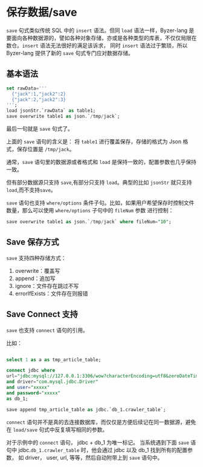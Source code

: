 # 保存数据/save

`save` 句式类似传统 SQL 中的 `insert` 语法。但同 `load` 语法一样，Byzer-lang 是要面向各种数据源的，譬如各种对象存储，亦或是各种类型的库表，不仅仅局限在数仓。`insert` 语法无法很好的满足该诉求，
同时 `insert` 语法过于繁琐，所以 Byzer-lang 提供了新的 `save` 句式专门应对数据存储。

## 基本语法

```sql
set rawData='''
  {"jack":1,"jack2":2}
  {"jack":2,"jack2":3}
''';
load jsonStr.`rawData` as table1;
save overwrite table1 as json.`/tmp/jack`;
```

最后一句就是 `save` 句式了。 

上面的 `save` 语句的含义是： 将 `table1` 进行覆盖保存，存储的格式为 Json 格式，保存位置是 `/tmp/jack`。 

通常，`save` 语句里的数据源或者格式和 `load` 是保持一致的，配置参数也几乎保持一致。

但有部分数据源只支持 `save`,有部分只支持 `load`。典型的比如 `jsonStr` 就只支持 `load`,而不支持`save`。

`save` 语句也支持 `where/options` 条件子句。比如，如果用户希望保存时控制文件数量，那么可以使用 `where/options` 子句中的 `fileNum` 参数
进行控制：

```sql
save overwrite table1 as json.`/tmp/jack` where fileNum="10";
```

## Save 保存方式

`save` 支持四种存储方式：

1. overwrite：覆盖写
2. append：追加写
3. ignore：文件存在跳过不写
4. errorIfExists：文件存在则报错

## Save Connect 支持
`save` 也支持 `connect` 语句的引用。

比如：

```sql

select 1 as a as tmp_article_table;

connect jdbc where
url="jdbc:mysql://127.0.0.1:3306/wow?characterEncoding=utf8&zeroDateTimeBehavior=convertToNull&tinyInt1isBit=false"
and driver="com.mysql.jdbc.Driver"
and user="xxxxx"
and password="xxxxx"
as db_1;

save append tmp_article_table as jdbc.`db_1.crawler_table`;
```

`connect` 语句并不是真的去连接数据库，而仅仅是方便后续记在同一数据源，避免在 `load/save` 句式中反复填写相同的参数。

对于示例中的 `connect` 语句， jdbc + db_1 为唯一标记。 当系统遇到下面 `save` 语句中 jdbc.`db_1.crawler_table` 时，他会通过 jdbc 以及 db_1 找到所有的配置参数， 如 driver， user, url, 等等，然后自动附带上到 `save` 语句中。
